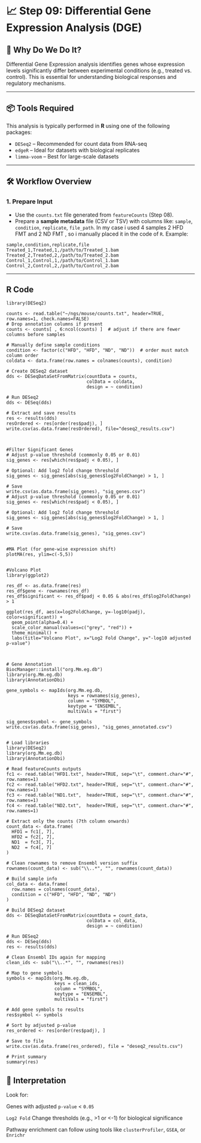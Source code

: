 # 📈 Step 09: Differential Gene Expression Analysis (DGE)

## 🎯 Why Do We Do It?
Differential Gene Expression analysis identifies genes whose expression levels significantly differ between experimental conditions (e.g., treated vs. control). This is essential for understanding biological responses and regulatory mechanisms.

---

## 📦 Tools Required
This analysis is typically performed in **R** using one of the following packages:
- `DESeq2` – Recommended for count data from RNA-seq
- `edgeR` – Ideal for datasets with biological replicates
- `limma-voom` – Best for large-scale datasets

---

## 🛠️ Workflow Overview

### 1. **Prepare Input**
- Use the `counts.txt` file generated from `featureCounts` (Step 08).
- Prepare a **sample metadata** file (CSV or TSV) with columns like: `sample`, `condition`, `replicate`, `file_path`. In my case i used 4 samples 2 HFD FMT and 2 ND FMT , so i manually placed it in the code of ```R```.
Example:
```csv
sample,condition,replicate,file
Treated_1,Treated,1,/path/to/Treated_1.bam
Treated_2,Treated,2,/path/to/Treated_2.bam
Control_1,Control,1,/path/to/Control_1.bam
Control_2,Control,2,/path/to/Control_2.bam
```
---

## R Code

```
library(DESeq2)

counts <- read.table("~/ngs/mouse/counts.txt", header=TRUE, row.names=1, check.names=FALSE)
# Drop annotation columns if present
counts <- counts[ , 6:ncol(counts) ]  # adjust if there are fewer columns before samples

# Manually define sample conditions
condition <- factor(c("HFD", "HFD", "ND", "ND"))  # order must match column order
coldata <- data.frame(row.names = colnames(counts), condition)

# Create DESeq2 dataset
dds <- DESeqDataSetFromMatrix(countData = counts,
                              colData = coldata,
                              design = ~ condition)

# Run DESeq2
dds <- DESeq(dds)

# Extract and save results
res <- results(dds)
resOrdered <- res[order(res$padj), ]
write.csv(as.data.frame(resOrdered), file="deseq2_results.csv")



#Filter Significant Genes
# Adjust p-value threshold (commonly 0.05 or 0.01)
sig_genes <- res[which(res$padj < 0.05), ]

# Optional: Add log2 fold change threshold
sig_genes <- sig_genes[abs(sig_genes$log2FoldChange) > 1, ]

# Save
write.csv(as.data.frame(sig_genes), "sig_genes.csv")
# Adjust p-value threshold (commonly 0.05 or 0.01)
sig_genes <- res[which(res$padj < 0.05), ]

# Optional: Add log2 fold change threshold
sig_genes <- sig_genes[abs(sig_genes$log2FoldChange) > 1, ]

# Save
write.csv(as.data.frame(sig_genes), "sig_genes.csv")


#MA Plot (for gene-wise expression shift)
plotMA(res, ylim=c(-5,5))


#Volcano Plot
library(ggplot2)

res_df <- as.data.frame(res)
res_df$gene <- rownames(res_df)
res_df$significant <- res_df$padj < 0.05 & abs(res_df$log2FoldChange) > 1

ggplot(res_df, aes(x=log2FoldChange, y=-log10(padj), color=significant)) +
  geom_point(alpha=0.4) +
  scale_color_manual(values=c("grey", "red")) +
  theme_minimal() +
  labs(title="Volcano Plot", x="Log2 Fold Change", y="-log10 adjusted p-value")



# Gene Annotation
BiocManager::install("org.Mm.eg.db")
library(org.Mm.eg.db)
library(AnnotationDbi)

gene_symbols <- mapIds(org.Mm.eg.db, 
                       keys = rownames(sig_genes),
                       column = "SYMBOL",                 
                       keytype = "ENSEMBL",
                       multiVals = "first")

sig_genes$symbol <- gene_symbols
write.csv(as.data.frame(sig_genes), "sig_genes_annotated.csv")


# Load libraries
library(DESeq2)
library(org.Mm.eg.db)
library(AnnotationDbi)

# Read featureCounts outputs
fc1 <- read.table("HFD1.txt", header=TRUE, sep="\t", comment.char="#", row.names=1)
fc2 <- read.table("HFD2.txt", header=TRUE, sep="\t", comment.char="#", row.names=1)
fc3 <- read.table("ND1.txt",  header=TRUE, sep="\t", comment.char="#", row.names=1)
fc4 <- read.table("ND2.txt",  header=TRUE, sep="\t", comment.char="#", row.names=1)

# Extract only the counts (7th column onwards)
count_data <- data.frame(
  HFD1 = fc1[, 7],
  HFD2 = fc2[, 7],
  ND1  = fc3[, 7],
  ND2  = fc4[, 7]
)

# Clean rownames to remove Ensembl version suffix
rownames(count_data) <- sub("\\..*", "", rownames(count_data))

# Build sample info
col_data <- data.frame(
  row.names = colnames(count_data),
  condition = c("HFD", "HFD", "ND", "ND")
)

# Build DESeq2 dataset
dds <- DESeqDataSetFromMatrix(countData = count_data,
                              colData = col_data,
                              design = ~ condition)

# Run DESeq2
dds <- DESeq(dds)
res <- results(dds)

# Clean Ensembl IDs again for mapping
clean_ids <- sub("\\..*", "", rownames(res))

# Map to gene symbols
symbols <- mapIds(org.Mm.eg.db,
                  keys = clean_ids,
                  column = "SYMBOL",
                  keytype = "ENSEMBL",
                  multiVals = "first")

# Add gene symbols to results
res$symbol <- symbols

# Sort by adjusted p-value
res_ordered <- res[order(res$padj), ]

# Save to file
write.csv(as.data.frame(res_ordered), file = "deseq2_results.csv")

# Print summary
summary(res)
```

## 🧠 Interpretation
Look for:

Genes with adjusted ```p-value``` < ```0.05```

```Log2 Fold``` Change thresholds (e.g., >1 or <-1) for biological significance

Pathway enrichment can follow using tools like ```clusterProfiler```, ```GSEA```, or ```Enrichr```

